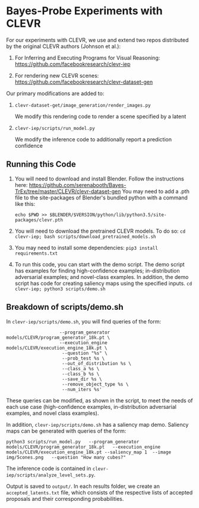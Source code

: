 # Bayes-Probe Experiments with CLEVR

For our experiments with CLEVR, we use and extend two repos distributed by the original CLEVR authors (Johnson et al.):

1. For Inferring and Executing Programs for Visual Reasoning:  https://github.com/facebookresearch/clevr-iep

2. For rendering new CLEVR scenes:  https://github.com/facebookresearch/clevr-dataset-gen

Our primary modifications are added to:
1. `clevr-dataset-get/image_generation/render_images.py`

    We modify this rendering code to render a scene specified by a latent

2. `clevr-iep/scripts/run_model.py`

    We modify the inference code to additionally report a prediction confidence

## Running this Code

1. You will need to download and install Blender. Follow the instructions here:
   https://github.com/serenabooth/Bayes-TrEx/tree/master/CLEVR/clevr-dataset-gen
   You may need to add a .pth file to the site-packages of Blender's
   bundled python with a command like this:

   `echo $PWD >> $BLENDER/$VERSION/python/lib/python3.5/site-packages/clevr.pth
   `

2. You will need to download the pretrained CLEVR models. To do so:
   `cd clevr-iep;
    bash scripts/download_pretrained_models.sh
    `

3. You may need to install some dependencies:
   `pip3 install requirements.txt
   `

4. To run this code, you can start with the demo script.
   The demo script has examples for finding high-confidence examples;
   in-distribution adversarial examples; and novel-class examples.
   In addition, the demo script has code for creating saliency maps using the specified inputs.
   `cd clevr-iep; python3 scripts/demo.sh
   `


## Breakdown of scripts/demo.sh

In `clevr-iep/scripts/demo.sh`, you will find queries of the form:

```request_template = 'python3 scripts/analyze_level_sets.py \
                    --program_generator models/CLEVR/program_generator_18k.pt \
                    --execution_engine models/CLEVR/execution_engine_18k.pt \
                     --question "%s" \
                     --prob_test %s \
                     --out_of_distribution %s \
                     --class_a %s \
                     --class_b %s \
                     --save_dir %s \
                     --remove_object_type %s \
                     --num_iters %s'
```

These queries can be modified, as shown in the script, to meet the needs of each
use case (high-confidence examples, in-distribution adversarial examples, and novel
class examples).

In addition, `clevr-iep/scripts/demo.sh` has a saliency map demo. Saliency maps can be
generated with queries of the form:
```
python3 scripts/run_model.py   --program_generator models/CLEVR/program_generator_18k.pt   --execution_engine models/CLEVR/execution_engine_18k.pt --saliency_map 1  --image img/5cones.png   --question "How many cubes?"
```

The inference code is contained in `clevr-iep/scripts/analyze_level_sets.py`.

Output is saved to `output/`. In each results folder, we create an `accepted_latents.txt` file, which consists of the respective lists of accepted proposals and their corresponding probabilities.
